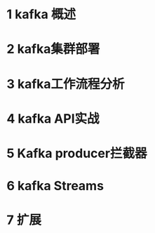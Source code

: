 # 1 kafka 概述

# 2 kafka集群部署

# 3 kafka工作流程分析

# 4 kafka API实战

# 5 Kafka producer拦截器

# 6 kafka Streams

# 7 扩展

